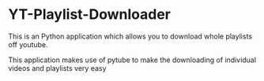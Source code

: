 # YT-Playlist-Downloader
This is an Python application which allows you to download whole playlists off youtube.

This application makes use of pytube to make the downloading of individual videos and playlists very easy
